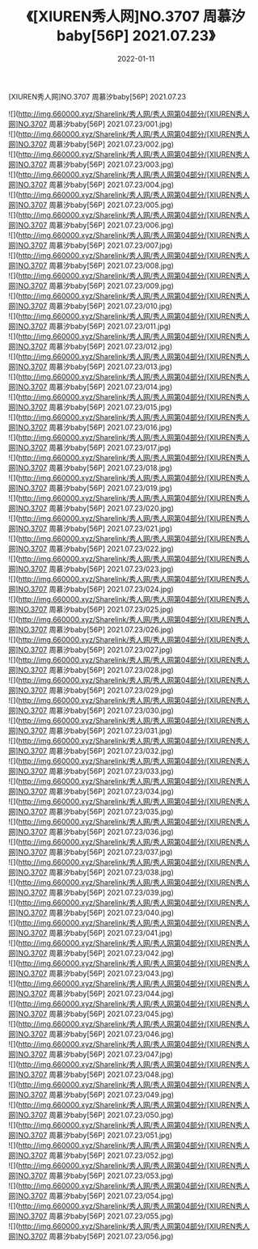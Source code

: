 ﻿---
layout: post
title:  《[XIUREN秀人网]NO.3707 周慕汐baby[56P] 2021.07.23》
date:   2022-01-11
img: http://img.660000.xyz/Sharelink/秀人网/秀人网第04部分/[XIUREN秀人网]NO.3707 周慕汐baby[56P] 2021.07.23/000.jpg
categories: [美女, 清纯, 唯美]
---

[XIUREN秀人网]NO.3707 周慕汐baby[56P] 2021.07.23

 ![](http://img.660000.xyz/Sharelink/秀人网/秀人网第04部分/[XIUREN秀人网]NO.3707 周慕汐baby[56P] 2021.07.23/001.jpg) <br>![](http://img.660000.xyz/Sharelink/秀人网/秀人网第04部分/[XIUREN秀人网]NO.3707 周慕汐baby[56P] 2021.07.23/002.jpg) <br>![](http://img.660000.xyz/Sharelink/秀人网/秀人网第04部分/[XIUREN秀人网]NO.3707 周慕汐baby[56P] 2021.07.23/003.jpg) <br>![](http://img.660000.xyz/Sharelink/秀人网/秀人网第04部分/[XIUREN秀人网]NO.3707 周慕汐baby[56P] 2021.07.23/004.jpg) <br>![](http://img.660000.xyz/Sharelink/秀人网/秀人网第04部分/[XIUREN秀人网]NO.3707 周慕汐baby[56P] 2021.07.23/005.jpg) <br>![](http://img.660000.xyz/Sharelink/秀人网/秀人网第04部分/[XIUREN秀人网]NO.3707 周慕汐baby[56P] 2021.07.23/006.jpg) <br>![](http://img.660000.xyz/Sharelink/秀人网/秀人网第04部分/[XIUREN秀人网]NO.3707 周慕汐baby[56P] 2021.07.23/007.jpg) <br>![](http://img.660000.xyz/Sharelink/秀人网/秀人网第04部分/[XIUREN秀人网]NO.3707 周慕汐baby[56P] 2021.07.23/008.jpg) <br>![](http://img.660000.xyz/Sharelink/秀人网/秀人网第04部分/[XIUREN秀人网]NO.3707 周慕汐baby[56P] 2021.07.23/009.jpg) <br>![](http://img.660000.xyz/Sharelink/秀人网/秀人网第04部分/[XIUREN秀人网]NO.3707 周慕汐baby[56P] 2021.07.23/010.jpg) <br>![](http://img.660000.xyz/Sharelink/秀人网/秀人网第04部分/[XIUREN秀人网]NO.3707 周慕汐baby[56P] 2021.07.23/011.jpg) <br>![](http://img.660000.xyz/Sharelink/秀人网/秀人网第04部分/[XIUREN秀人网]NO.3707 周慕汐baby[56P] 2021.07.23/012.jpg) <br>![](http://img.660000.xyz/Sharelink/秀人网/秀人网第04部分/[XIUREN秀人网]NO.3707 周慕汐baby[56P] 2021.07.23/013.jpg) <br>![](http://img.660000.xyz/Sharelink/秀人网/秀人网第04部分/[XIUREN秀人网]NO.3707 周慕汐baby[56P] 2021.07.23/014.jpg) <br>![](http://img.660000.xyz/Sharelink/秀人网/秀人网第04部分/[XIUREN秀人网]NO.3707 周慕汐baby[56P] 2021.07.23/015.jpg) <br>![](http://img.660000.xyz/Sharelink/秀人网/秀人网第04部分/[XIUREN秀人网]NO.3707 周慕汐baby[56P] 2021.07.23/016.jpg) <br>![](http://img.660000.xyz/Sharelink/秀人网/秀人网第04部分/[XIUREN秀人网]NO.3707 周慕汐baby[56P] 2021.07.23/017.jpg) <br>![](http://img.660000.xyz/Sharelink/秀人网/秀人网第04部分/[XIUREN秀人网]NO.3707 周慕汐baby[56P] 2021.07.23/018.jpg) <br>![](http://img.660000.xyz/Sharelink/秀人网/秀人网第04部分/[XIUREN秀人网]NO.3707 周慕汐baby[56P] 2021.07.23/019.jpg) <br>![](http://img.660000.xyz/Sharelink/秀人网/秀人网第04部分/[XIUREN秀人网]NO.3707 周慕汐baby[56P] 2021.07.23/020.jpg) <br>![](http://img.660000.xyz/Sharelink/秀人网/秀人网第04部分/[XIUREN秀人网]NO.3707 周慕汐baby[56P] 2021.07.23/021.jpg) <br>![](http://img.660000.xyz/Sharelink/秀人网/秀人网第04部分/[XIUREN秀人网]NO.3707 周慕汐baby[56P] 2021.07.23/022.jpg) <br>![](http://img.660000.xyz/Sharelink/秀人网/秀人网第04部分/[XIUREN秀人网]NO.3707 周慕汐baby[56P] 2021.07.23/023.jpg) <br>![](http://img.660000.xyz/Sharelink/秀人网/秀人网第04部分/[XIUREN秀人网]NO.3707 周慕汐baby[56P] 2021.07.23/024.jpg) <br>![](http://img.660000.xyz/Sharelink/秀人网/秀人网第04部分/[XIUREN秀人网]NO.3707 周慕汐baby[56P] 2021.07.23/025.jpg) <br>![](http://img.660000.xyz/Sharelink/秀人网/秀人网第04部分/[XIUREN秀人网]NO.3707 周慕汐baby[56P] 2021.07.23/026.jpg) <br>![](http://img.660000.xyz/Sharelink/秀人网/秀人网第04部分/[XIUREN秀人网]NO.3707 周慕汐baby[56P] 2021.07.23/027.jpg) <br>![](http://img.660000.xyz/Sharelink/秀人网/秀人网第04部分/[XIUREN秀人网]NO.3707 周慕汐baby[56P] 2021.07.23/028.jpg) <br>![](http://img.660000.xyz/Sharelink/秀人网/秀人网第04部分/[XIUREN秀人网]NO.3707 周慕汐baby[56P] 2021.07.23/029.jpg) <br>![](http://img.660000.xyz/Sharelink/秀人网/秀人网第04部分/[XIUREN秀人网]NO.3707 周慕汐baby[56P] 2021.07.23/030.jpg) <br>![](http://img.660000.xyz/Sharelink/秀人网/秀人网第04部分/[XIUREN秀人网]NO.3707 周慕汐baby[56P] 2021.07.23/031.jpg) <br>![](http://img.660000.xyz/Sharelink/秀人网/秀人网第04部分/[XIUREN秀人网]NO.3707 周慕汐baby[56P] 2021.07.23/032.jpg) <br>![](http://img.660000.xyz/Sharelink/秀人网/秀人网第04部分/[XIUREN秀人网]NO.3707 周慕汐baby[56P] 2021.07.23/033.jpg) <br>![](http://img.660000.xyz/Sharelink/秀人网/秀人网第04部分/[XIUREN秀人网]NO.3707 周慕汐baby[56P] 2021.07.23/034.jpg) <br>![](http://img.660000.xyz/Sharelink/秀人网/秀人网第04部分/[XIUREN秀人网]NO.3707 周慕汐baby[56P] 2021.07.23/035.jpg) <br>![](http://img.660000.xyz/Sharelink/秀人网/秀人网第04部分/[XIUREN秀人网]NO.3707 周慕汐baby[56P] 2021.07.23/036.jpg) <br>![](http://img.660000.xyz/Sharelink/秀人网/秀人网第04部分/[XIUREN秀人网]NO.3707 周慕汐baby[56P] 2021.07.23/037.jpg) <br>![](http://img.660000.xyz/Sharelink/秀人网/秀人网第04部分/[XIUREN秀人网]NO.3707 周慕汐baby[56P] 2021.07.23/038.jpg) <br>![](http://img.660000.xyz/Sharelink/秀人网/秀人网第04部分/[XIUREN秀人网]NO.3707 周慕汐baby[56P] 2021.07.23/039.jpg) <br>![](http://img.660000.xyz/Sharelink/秀人网/秀人网第04部分/[XIUREN秀人网]NO.3707 周慕汐baby[56P] 2021.07.23/040.jpg) <br>![](http://img.660000.xyz/Sharelink/秀人网/秀人网第04部分/[XIUREN秀人网]NO.3707 周慕汐baby[56P] 2021.07.23/041.jpg) <br>![](http://img.660000.xyz/Sharelink/秀人网/秀人网第04部分/[XIUREN秀人网]NO.3707 周慕汐baby[56P] 2021.07.23/042.jpg) <br>![](http://img.660000.xyz/Sharelink/秀人网/秀人网第04部分/[XIUREN秀人网]NO.3707 周慕汐baby[56P] 2021.07.23/043.jpg) <br>![](http://img.660000.xyz/Sharelink/秀人网/秀人网第04部分/[XIUREN秀人网]NO.3707 周慕汐baby[56P] 2021.07.23/044.jpg) <br>![](http://img.660000.xyz/Sharelink/秀人网/秀人网第04部分/[XIUREN秀人网]NO.3707 周慕汐baby[56P] 2021.07.23/045.jpg) <br>![](http://img.660000.xyz/Sharelink/秀人网/秀人网第04部分/[XIUREN秀人网]NO.3707 周慕汐baby[56P] 2021.07.23/046.jpg) <br>![](http://img.660000.xyz/Sharelink/秀人网/秀人网第04部分/[XIUREN秀人网]NO.3707 周慕汐baby[56P] 2021.07.23/047.jpg) <br>![](http://img.660000.xyz/Sharelink/秀人网/秀人网第04部分/[XIUREN秀人网]NO.3707 周慕汐baby[56P] 2021.07.23/048.jpg) <br>![](http://img.660000.xyz/Sharelink/秀人网/秀人网第04部分/[XIUREN秀人网]NO.3707 周慕汐baby[56P] 2021.07.23/049.jpg) <br>![](http://img.660000.xyz/Sharelink/秀人网/秀人网第04部分/[XIUREN秀人网]NO.3707 周慕汐baby[56P] 2021.07.23/050.jpg) <br>![](http://img.660000.xyz/Sharelink/秀人网/秀人网第04部分/[XIUREN秀人网]NO.3707 周慕汐baby[56P] 2021.07.23/051.jpg) <br>![](http://img.660000.xyz/Sharelink/秀人网/秀人网第04部分/[XIUREN秀人网]NO.3707 周慕汐baby[56P] 2021.07.23/052.jpg) <br>![](http://img.660000.xyz/Sharelink/秀人网/秀人网第04部分/[XIUREN秀人网]NO.3707 周慕汐baby[56P] 2021.07.23/053.jpg) <br>![](http://img.660000.xyz/Sharelink/秀人网/秀人网第04部分/[XIUREN秀人网]NO.3707 周慕汐baby[56P] 2021.07.23/054.jpg) <br>![](http://img.660000.xyz/Sharelink/秀人网/秀人网第04部分/[XIUREN秀人网]NO.3707 周慕汐baby[56P] 2021.07.23/055.jpg) <br>![](http://img.660000.xyz/Sharelink/秀人网/秀人网第04部分/[XIUREN秀人网]NO.3707 周慕汐baby[56P] 2021.07.23/056.jpg) <br>